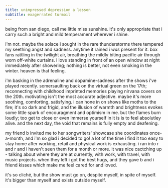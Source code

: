 ```yaml
---
title: unimpressed depression a lesson
subtitle: exagerrated turmoil
---
```


being from san diego, call me little miss sunshine.
it's only appropriate that i carry such a bright and mild temperament wherever i shine.

i'm not. maybe the solace i sought in the rare thunderstorms there tempered my seething angst and sadness.
anytime it rained i _was_ present for it.
box fans rattling in the twilight air, breathing the mildly biting pacific air through worn off-white curtains.
i love standing in front of an open window at night immediately after showering; nothing is better, not even smoking in the winter.
heaven is that feeling.

i'm basking in the adrenaline and dopamine-sadness after the shows i've played recently.
somersaulting back on the virtual green on the 17th; reconnecting with childhood imprinted memories playing nirvana covers on the 20th.
motivating isn't the most accurate adjective. maybe it's more soothing, comforting, satisfying.
i can hone in on shows like moths to the fire; it's so dark and frigid, and the illusion of warmth and brightness evokes some little spark of encouragment and optimism in me.
but the flames burn loudly; too get to close or even immerse yourself in it is is to feel absolutley alive.
and the next day, the void that remains is fully empty and deafening.

my friend <fren>b</fren> invited me to her songwriters' showcase she coordinates once-a-month, and i'm so glad i decided to go!
a lot of the time i find it too easy to stay home after working, retail and physical work is exhausting.
i ran into <fren>r</fren> and <fren>r</fren> and i haven't seen them for a month or more.
it was nice cactching up - talking about where they are at currently, with work, with travel, with music projects.
when they left i got the best hugs, and they gave <fren>b</fren> and i friend kisses which make me feel cared for and loved.

it's so cliché, but the show must go on, despite myself, in spite of myself.
it's bigger than myself and exists outside myself.
